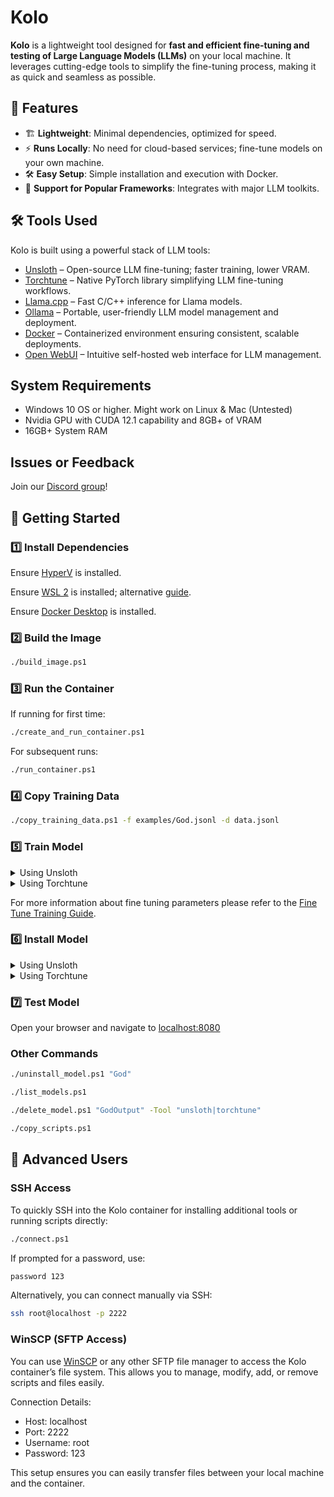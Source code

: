 # Kolo

**Kolo** is a lightweight tool designed for **fast and efficient fine-tuning and testing of Large Language Models (LLMs)** on your local machine. It leverages cutting-edge tools to simplify the fine-tuning process, making it as quick and seamless as possible.

## 🚀 Features

- 🏗 **Lightweight**: Minimal dependencies, optimized for speed.
- ⚡ **Runs Locally**: No need for cloud-based services; fine-tune models on your own machine.
- 🛠 **Easy Setup**: Simple installation and execution with Docker.
- 🔌 **Support for Popular Frameworks**: Integrates with major LLM toolkits.

## 🛠 Tools Used

Kolo is built using a powerful stack of LLM tools:

- [Unsloth](https://github.com/unslothai/unsloth) – Open-source LLM fine-tuning; faster training, lower VRAM.
- [Torchtune](https://github.com/pytorch/torchtune) – Native PyTorch library simplifying LLM fine-tuning workflows.
- [Llama.cpp](https://github.com/ggerganov/llama.cpp) – Fast C/C++ inference for Llama models.
- [Ollama](https://ollama.ai/) – Portable, user-friendly LLM model management and deployment.
- [Docker](https://www.docker.com/) – Containerized environment ensuring consistent, scalable deployments.
- [Open WebUI](https://github.com/open-webui/open-webui) – Intuitive self-hosted web interface for LLM management.

## System Requirements

- Windows 10 OS or higher. Might work on Linux & Mac (Untested)
- Nvidia GPU with CUDA 12.1 capability and 8GB+ of VRAM
- 16GB+ System RAM

## Issues or Feedback

Join our [Discord group](https://discord.gg/Ewe4hf5x3n)!

## 🏃 Getting Started

### 1️⃣ Install Dependencies

Ensure [HyperV](https://learn.microsoft.com/en-us/windows-server/virtualization/hyper-v/get-started/install-hyper-v?pivots=windows) is installed.

Ensure [WSL 2](https://learn.microsoft.com/en-us/windows/wsl/install) is installed; alternative [guide](https://learn.microsoft.com/en-us/windows/wsl/tutorials/wsl-containers).

Ensure [Docker Desktop](https://docs.docker.com/get-docker/) is installed.

### 2️⃣ Build the Image

```bash
./build_image.ps1
```

### 3️⃣ Run the Container

If running for first time:

```bash
./create_and_run_container.ps1
```

For subsequent runs:

```bash
./run_container.ps1
```

### 4️⃣ Copy Training Data

```bash
./copy_training_data.ps1 -f examples/God.jsonl -d data.jsonl
```

### 5️⃣ Train Model

<details>
  <summary>Using Unsloth</summary>

```bash
./train_model_unsloth.ps1 -OutputDir "GodOutput" -Quantization "Q4_K_M" -TrainData "data.jsonl"
```

All available parameters

```bash
./train_model_unsloth.ps1 -Epochs 3 -LearningRate 1e-4 -TrainData "data.jsonl" -BaseModel "unsloth/Llama-3.2-1B-Instruct-bnb-4bit" -ChatTemplate "llama-3.1" -LoraRank 16 -LoraAlpha 16 -LoraDropout 0 -MaxSeqLength 1024 -WarmupSteps 10 -SaveSteps 500 -SaveTotalLimit 5 -Seed 1337 -SchedulerType "linear" -BatchSize 2 -OutputDir "GodOutput" -Quantization "Q4_K_M" -WeightDecay 0
```

</details>

<details>
  <summary>Using Torchtune</summary>

Requirements: Create a [Hugging Face](https://huggingface.co/) account and create a token.

```bash
./train_model_torchtune.ps1 -OutputDir "GodOutput" -Quantization "Q4_K_M" -TrainData "data.json" -HfToken "your_token"
```

All available parameters

```bash
./train_model_torchtune.ps1 -HfToken "your_token" -Epochs 3 -LearningRate 1e-4 -TrainData "data.json" -BaseModel "Meta-llama/Llama-3.2-1B-Instruct" -LoraRank 16 -LoraAlpha 16 -LoraDropout 0 -MaxSeqLength 1024 -WarmupSteps 10 -Seed 1337 -SchedulerType "cosine" -BatchSize 2 -OutputDir "GodOutput" -Quantization "Q4_K_M" -WeightDecay 0
```

</details>

For more information about fine tuning parameters please refer to the [Fine Tune Training Guide](https://github.com/MaxHastings/Kolo/blob/main/FineTuningGuide.md).

### 6️⃣ Install Model

<details>
  <summary>Using Unsloth</summary>

```bash
./install_model.ps1 "God" -Tool "unsloth" -OutputDir "GodOutput" -Quantization "Q4_K_M"
```

</details>

<details>
  <summary>Using Torchtune</summary>

```bash
./install_model.ps1 "God" -Tool "torchtune" -OutputDir "GodOutput" -Quantization "Q4_K_M"
```

</details>

### 7️⃣ Test Model

Open your browser and navigate to [localhost:8080](http://localhost:8080/)

### Other Commands

```bash
./uninstall_model.ps1 "God"
```

```bash
./list_models.ps1
```

```bash
./delete_model.ps1 "GodOutput" -Tool "unsloth|torchtune"
```

```bash
./copy_scripts.ps1
```

## 🔧 Advanced Users

### SSH Access

To quickly SSH into the Kolo container for installing additional tools or running scripts directly:

```bash
./connect.ps1
```

If prompted for a password, use:

```bash
password 123
```

Alternatively, you can connect manually via SSH:

```bash
ssh root@localhost -p 2222
```

### WinSCP (SFTP Access)

You can use [WinSCP](https://winscp.net/eng/index.php) or any other SFTP file manager to access the Kolo container’s file system. This allows you to manage, modify, add, or remove scripts and files easily.

Connection Details:

- Host: localhost
- Port: 2222
- Username: root
- Password: 123

This setup ensures you can easily transfer files between your local machine and the container.
